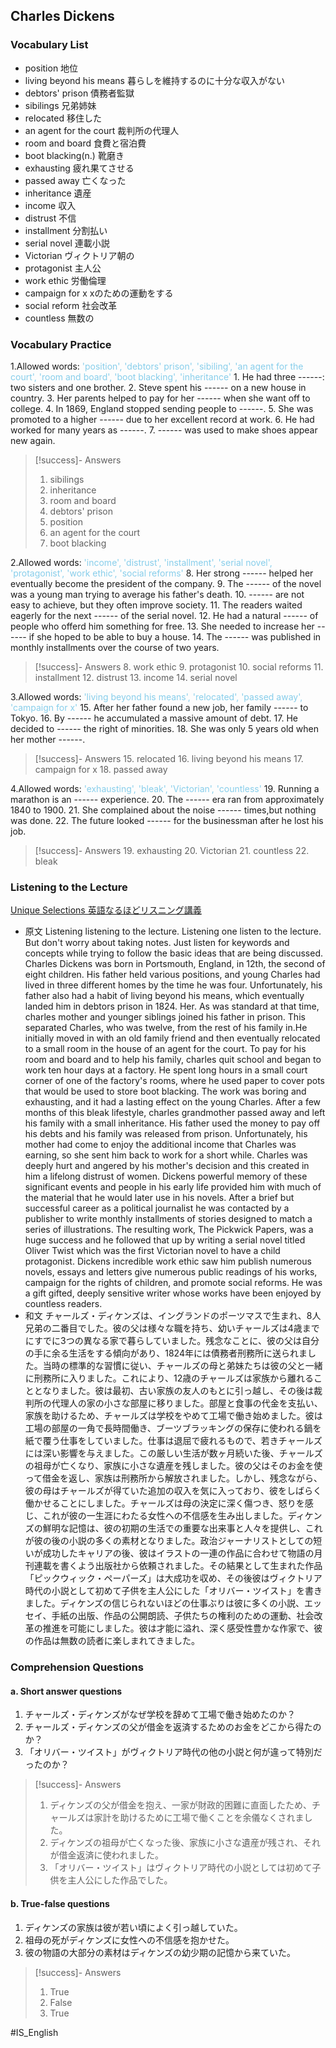## Charles Dickens

### Vocabulary List
- position
    地位
- living beyond his means
    暮らしを維持するのに十分な収入がない
- debtors' prison
    債務者監獄
- sibilings
    兄弟姉妹
- relocated
    移住した
- an agent for the court
    裁判所の代理人
- room and board
    食費と宿泊費
- boot blacking(n.)
    靴磨き
- exhausting
    疲れ果てさせる
- passed away
    亡くなった
- inheritance
    遺産
- income
    収入
- distrust
    不信
- installment
    分割払い
- serial novel
    連載小説
- Victorian
    ヴィクトリア朝の
- protagonist
    主人公
- work ethic
    労働倫理
- campaign for x
    xのための運動をする
- social reform
    社会改革
- countless
    無数の

### Vocabulary Practice
1.Allowed words: <span style="color: #87CEEB;"> 'position', 'debtors' prison', 'sibiling', 'an agent for the court', 'room and board', 'boot blacking', 'inheritance' </span>
    1. He had three ------: two sisters and one brother.
    2. Steve spent his ------ on a new house in country.
    3. Her parents helped to pay for her ------ when she want off to college.
    4. In 1869, England stopped sending people to ------.
    5. She was promoted to a higher ------ due to her excellent record at work.
    6. He had worked for many years as ------.
    7. ------ was used to make shoes appear new again.
>[!success]- Answers
> 1. sibilings
> 2. inheritance
> 3. room and board
> 4. debtors' prison
> 5. position
> 6. an agent for the court
> 7. boot blacking

2.Allowed words: <span style="color: #87CEEB;"> 'income', 'distrust', 'installment', 'serial novel', 'protagonist', 'work ethic', 'social reforms' </span>
    8. Her strong ------ helped her eventually become the president of the company.
    9. The ------ of the novel was a young man trying to average his father's death.
    10. ------ are not easy to achieve, but they often improve society.
    11. The readers waited eagerly for the next ------ of the serial novel.
    12. He had a natural ------ of people who offerd him something for free.
    13. She needed to increase her ------ if she hoped to be able to buy a house.
    14. The ------ was published in monthly installments over the course of two years.
>[!success]- Answers
> 8. work ethic
> 9. protagonist
> 10. social reforms
> 11. installment
> 12. distrust
> 13. income
> 14. serial novel

3.Allowed words: <span style="color: #87CEEB;"> 'living beyond his means', 'relocated', 'passed away', 'campaign for x' </span>
    15. After her father found a new job, her family ------ to Tokyo.
    16. By ------ he accumulated a massive amount of debt.
    17. He decided to ------ the right of minorities.
    18. She was only 5 years old when her mother ------.
>[!success]- Answers
> 15. relocated
> 16. living beyond his means
> 17. campaign for x
> 18. passed away

4.Allowed words: <span style="color: #87CEEB;"> 'exhausting', 'bleak', 'Victorian', 'countless' </span>
    19. Running a marathon is an ------ experience.
    20. The ------ era ran from approximately 1840 to 1900.
    21. She complained about the noise ------ times,but nothing was done.
    22. The future looked ------ for the businessman after he lost his job.
>[!success]- Answers
> 19. exhausting
> 20. Victorian
> 21. countless
> 22. bleak

### Listening to the Lecture
[Unique Selections 英語なるほどリスニング講義](https://shohakusha.com/streaming#anchorlink-list-menu)
- 原文
    Listening listening to the lecture. Listening one listen to the lecture. But don't worry about taking notes. Just listen for keywords and concepts while trying to follow the basic ideas that are being discussed. Charles Dickens was born in Portsmouth, England, in 12th, the second of eight children. His father held various positions, and young Charles had lived in three different homes by the time he was four. Unfortunately, his father also had a habit of living beyond his means, which eventually landed him in debtors prison in 1824. Her. As was standard at that time, charles mother and younger siblings joined his father in prison. This separated Charles, who was twelve, from the rest of his family in.He initially moved in with an old family friend and then eventually relocated to a small room in the house of an agent for the court. To pay for his room and board and to help his family, charles quit school and began to work ten hour days at a factory. He spent long hours in a small court corner of one of the factory's rooms, where he used paper to cover pots that would be used to store boot blacking. The work was boring and exhausting, and it had a lasting effect on the young Charles. After a few months of this bleak lifestyle, charles grandmother passed away and left his family with a small inheritance. His father used the money to pay off his debts and his family was released from prison. Unfortunately, his mother had come to enjoy the additional income that Charles was earning, so she sent him back to work for a short while. Charles was deeply hurt and angered by his mother's decision and this created in him a lifelong distrust of women. Dickens powerful memory of these significant events and people in his early life provided him with much of the material that he would later use in his novels. After a brief but successful career as a political journalist he was contacted by a publisher to write monthly installments of stories designed to match a series of illustrations. The resulting work, The Pickwick Papers, was a huge success and he followed that up by writing a serial novel titled Oliver Twist which was the first Victorian novel to have a child protagonist. Dickens incredible work ethic saw him publish numerous novels, essays and letters give numerous public readings of his works, campaign for the rights of children, and promote social reforms. He was a gift gifted, deeply sensitive writer whose works have been enjoyed by countless readers.
- 和文
    チャールズ・ディケンズは、イングランドのポーツマスで生まれ、8人兄弟の二番目でした。彼の父は様々な職を持ち、幼いチャールズは4歳までにすでに3つの異なる家で暮らしていました。残念なことに、彼の父は自分の手に余る生活をする傾向があり、1824年には債務者刑務所に送られました。当時の標準的な習慣に従い、チャールズの母と弟妹たちは彼の父と一緒に刑務所に入りました。これにより、12歳のチャールズは家族から離れることとなりました。彼は最初、古い家族の友人のもとに引っ越し、その後は裁判所の代理人の家の小さな部屋に移りました。部屋と食事の代金を支払い、家族を助けるため、チャールズは学校をやめて工場で働き始めました。彼は工場の部屋の一角で長時間働き、ブーツブラッキングの保存に使われる鍋を紙で覆う仕事をしていました。仕事は退屈で疲れるもので、若きチャールズには深い影響を与えました。この厳しい生活が数ヶ月続いた後、チャールズの祖母が亡くなり、家族に小さな遺産を残しました。彼の父はそのお金を使って借金を返し、家族は刑務所から解放されました。しかし、残念ながら、彼の母はチャールズが得ていた追加の収入を気に入っており、彼をしばらく働かせることにしました。チャールズは母の決定に深く傷つき、怒りを感じ、これが彼の一生涯にわたる女性への不信感を生み出しました。ディケンズの鮮明な記憶は、彼の初期の生活での重要な出来事と人々を提供し、これが彼の後の小説の多くの素材となりました。政治ジャーナリストとしての短いが成功したキャリアの後、彼はイラストの一連の作品に合わせて物語の月刊連載を書くよう出版社から依頼されました。その結果として生まれた作品「ピックウィック・ペーパーズ」は大成功を収め、その後彼はヴィクトリア時代の小説として初めて子供を主人公にした「オリバー・ツイスト」を書きました。ディケンズの信じられないほどの仕事ぶりは彼に多くの小説、エッセイ、手紙の出版、作品の公開朗読、子供たちの権利のための運動、社会改革の推進を可能にしました。彼は才能に溢れ、深く感受性豊かな作家で、彼の作品は無数の読者に楽しまれてきました。

### Comprehension Questions
#### a. Short answer questions
1) チャールズ・ディケンズがなぜ学校を辞めて工場で働き始めたのか？
2) チャールズ・ディケンズの父が借金を返済するためのお金をどこから得たのか？
3) 「オリバー・ツイスト」がヴィクトリア時代の他の小説と何が違って特別だったのか？
> [!success]- Answers
>1) ディケンズの父が借金を抱え、一家が財政的困難に直面したため、チャールズは家計を助けるために工場で働くことを余儀なくされました。
>2) ディケンズの祖母が亡くなった後、家族に小さな遺産が残され、それが借金返済に使われました。
>3) 「オリバー・ツイスト」はヴィクトリア時代の小説としては初めて子供を主人公にした作品でした。

#### b. True-false questions
1) ディケンズの家族は彼が若い頃によく引っ越していた。
2) 祖母の死がディケンズに女性への不信感を抱かせた。
3) 彼の物語の大部分の素材はディケンズの幼少期の記憶から来ていた。
> [!success]- Answers
>1) True
>2) False
>3) True

#IS_English 